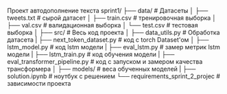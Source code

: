 Проект автодополнение текста
sprint1/
├── data/                            # Датасеты
│   ├── tweets.txt                   # сырой датасет
│   ├── train.csv                    # тренировочная выборка
│   ├── val.csv                      # валидационная выборка
│   └── test.csv                     # тестовая выборка
│
├── src/                             # Весь код проекта
│   ├── data_utils.py                # Обработка датасета
|   ├── next_token_dataset.py        # код с torch Dataset'ом 
│   ├── lstm_model.py                # код lstm модели
|   ├── eval_lstm.py                 # замер метрик lstm модели
|   ├── lstm_train.py                # код обучения модели
|   ├── eval_transformer_pipeline.py # код с запуском и замером качества трансформера
│
├── models/                          # веса обученных моделей
|
├── solution.ipynb                   # ноутбук с решением
└── requirements_sprint_2_projec     # зависимости проекта
